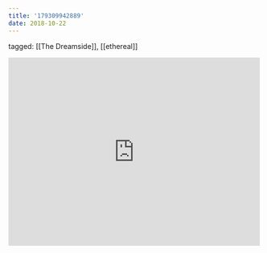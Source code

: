 ```yaml
---
title: '179309942889'
date: 2018-10-22
---
```

tagged: [[The Dreamside]], [[ethereal]]
<iframe allow="accelerometer; autoplay; clipboard-write; encrypted-media; gyroscope; picture-in-picture" allowfullscreen="" frameborder="0" height="375" id="youtube_iframe" src="https://www.youtube.com/embed/a-ZhCs9hl_A?feature=oembed&amp;enablejsapi=1&amp;origin=https://safe.txmblr.com&amp;wmode=opaque" width="500"></iframe>
